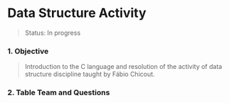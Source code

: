 # Data Structure Activity

>Status: In progress 

### 1. Objective

>Introduction to the C language and resolution of the activity of data structure discipline taught by Fábio Chicout.

### 2. Table Team and Questions